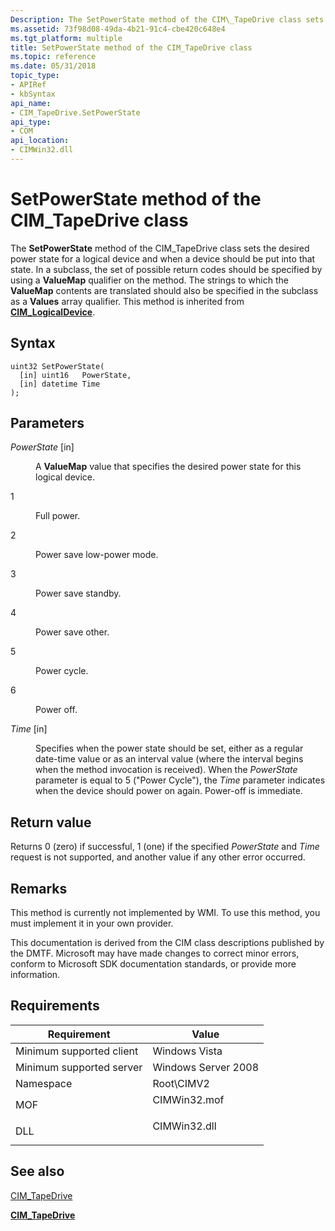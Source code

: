 ```yaml
---
Description: The SetPowerState method of the CIM\_TapeDrive class sets the desired power state for a logical device and when a device should be put into that state.
ms.assetid: 73f98d08-49da-4b21-91c4-cbe420c648e4
ms.tgt_platform: multiple
title: SetPowerState method of the CIM_TapeDrive class
ms.topic: reference
ms.date: 05/31/2018
topic_type: 
- APIRef
- kbSyntax
api_name: 
- CIM_TapeDrive.SetPowerState
api_type: 
- COM
api_location: 
- CIMWin32.dll
---
```


# SetPowerState method of the CIM\_TapeDrive class

The **SetPowerState** method of the CIM\_TapeDrive class sets the desired power state for a logical device and when a device should be put into that state. In a subclass, the set of possible return codes should be specified by using a **ValueMap** qualifier on the method. The strings to which the **ValueMap** contents are translated should also be specified in the subclass as a **Values** array qualifier. This method is inherited from [**CIM\_LogicalDevice**](cim-logicaldevice.md).

## Syntax


```mof
uint32 SetPowerState(
  [in] uint16   PowerState,
  [in] datetime Time
);
```



## Parameters

<dl> <dt>

*PowerState* \[in\]
</dt> <dd>

A **ValueMap** value that specifies the desired power state for this logical device.

<dt>

1
</dt> <dd>

Full power.

</dd> <dt>

2
</dt> <dd>

Power save   low-power mode.

</dd> <dt>

3
</dt> <dd>

Power save   standby.

</dd> <dt>

4
</dt> <dd>

Power save   other.

</dd> <dt>

5
</dt> <dd>

Power cycle.

</dd> <dt>

6
</dt> <dd>

Power off.

</dd> </dl> </dd> <dt>

*Time* \[in\]
</dt> <dd>

Specifies when the power state should be set, either as a regular date-time value or as an interval value (where the interval begins when the method invocation is received). When the *PowerState* parameter is equal to 5 ("Power Cycle"), the *Time* parameter indicates when the device should power on again. Power-off is immediate.

</dd> </dl>

## Return value

Returns 0 (zero) if successful, 1 (one) if the specified *PowerState* and *Time* request is not supported, and another value if any other error occurred.

## Remarks

This method is currently not implemented by WMI. To use this method, you must implement it in your own provider.

This documentation is derived from the CIM class descriptions published by the DMTF. Microsoft may have made changes to correct minor errors, conform to Microsoft SDK documentation standards, or provide more information.

## Requirements



| Requirement | Value |
|-------------------------------------|-----------------------------------------------------------------------------------------|
| Minimum supported client<br/> | Windows Vista<br/>                                                                |
| Minimum supported server<br/> | Windows Server 2008<br/>                                                          |
| Namespace<br/>                | Root\\CIMV2<br/>                                                                  |
| MOF<br/>                      | <dl> <dt>CIMWin32.mof</dt> </dl> |
| DLL<br/>                      | <dl> <dt>CIMWin32.dll</dt> </dl> |



## See also

<dl> <dt>

[CIM\_TapeDrive](setpowerstate-method-in-class-cim-tapedrive.md)
</dt> <dt>

[**CIM\_TapeDrive**](cim-tapedrive.md)
</dt> </dl>

 

 




